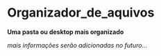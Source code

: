 # Organizador_de_aquivos
 

**Uma pasta ou desktop mais organizado**

*mais informações serão adicionadas no futuro...*
